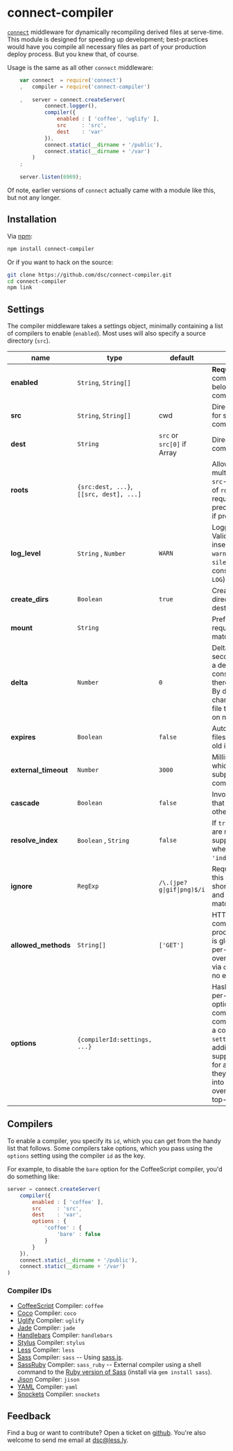 # connect-compiler

[`connect`](http://senchalabs.github.com/connect/) middleware for dynamically recompiling derived files at serve-time. This module is designed for speeding up development; best-practices would have you compile all necessary files as part of your production deploy process. But you knew that, of course.

Usage is the same as all other `connect` middleware:

````js
    var connect  = require('connect')
    ,   compiler = require('connect-compiler')
    
    ,   server = connect.createServer(
            connect.logger(),
            compiler({
                enabled : [ 'coffee', 'uglify' ],
                src     : 'src',
                dest    : 'var'
            }),
            connect.static(__dirname + '/public'),
            connect.static(__dirname + '/var')
        )
    ;
    
    server.listen(6969);
````

Of note, earlier versions of `connect` actually came with a module like this, but not any longer.


## Installation

Via [npm](http://npmjs.org/):

````sh
npm install connect-compiler
````

Or if you want to hack on the source:

````sh
git clone https://github.com/dsc/connect-compiler.git
cd connect-compiler
npm link
````


## Settings

The compiler middleware takes a settings object, minimally containing a list of compilers to 
enable (`enabled`). Most uses will also specify a source directory (`src`).

<table>
    <thead>
        <tr>
            <th>
                name
            </th>
            <th>
                type
            </th>
            <th>
                default
            </th>
            <th>
                description
            </th>
        </tr>
    </thead>
    <tbody>
        <tr>
            <td>
                <strong>enabled</strong>
            </td>
            <td>
                <code>String</code>, <code>String[]</code>
            </td>
            <td></td>
            <td>
                <strong>Required</strong> Enabled compiler id(s). See below for included compilers.
            </td>
        </tr>
        <tr>
            <td>
                <strong>src</strong>
            </td>
            <td>
                <code>String</code>, <code>String[]</code>
            </td>
            <td>
                cwd
            </td>
            <td>
                Directories to search for source files to compile.
            </td>
        </tr>
        <tr>
            <td>
                <strong>dest</strong>
            </td>
            <td>
                <code>String</code>
            </td>
            <td>
                <code>src</code> or<br>
                <code>src[0]</code> if Array
            </td>
            <td>
                Directory to write compiled result.
            </td>
        </tr>
        <tr>
            <td>
                <strong>roots</strong>
            </td>
            <td>
                <code>{src:dest, ...}</code>,<br>
                <code>[[src, dest], ...]</code>
            </td>
            <td></td>
            <td>
                Allows you to specify multiple, ordered <code>src</code>-<code>dest</code> pairs. One of <code>roots</code> or <code>src</code> is required; <code>roots</code> takes precedence over <code>src</code> if present.
            </td>
        </tr>
        <tr>
            <td>
                <strong>log_level</strong>
            </td>
            <td>
                <code>String</code> , <code>Number</code>
            </td>
            <td>
                <code>WARN</code>
            </td>
            <td>
                Logging verbosity. Valid values (case-insensitive): <code>error</code>, <code>warn</code>, <code>info</code>, <code>debug</code>, <code>silent</code>, or a numeric constant (as found in <code>LOG</code>).
            </td>
        </tr>
        <tr>
            <td>
                <strong>create_dirs</strong>
            </td>
            <td>
                <code>Boolean</code>
            </td>
            <td>
                <code>true</code>
            </td>
            <td>
                Creates intermediate directories for destination files.
            </td>
        </tr>
        <tr>
            <td>
                <strong>mount</strong>
            </td>
            <td>
                <code>String</code>
            </td>
            <td></td>
            <td>
                Prefix trimmed off request path before matching/processing.
            </td>
        </tr>
        <tr>
            <td>
                <strong>delta</strong>
            </td>
            <td>
                <code>Number</code>
            </td>
            <td>
                <code>0</code>
            </td>
            <td>
                Delta <code>mtime</code> (in seconds) required for a derived file to be considered stale, and therefore recompiled. By default, any change will cause a file to be recompiled on next request.
            </td>
        </tr>
        <tr>
            <td>
                <strong>expires</strong>
            </td>
            <td>
                <code>Boolean</code>
            </td>
            <td>
                <code>false</code>
            </td>
            <td>
                Automatically treat files as stale if this old in secs.
            </td>
        </tr>
        <tr>
            <td>
                <strong>external_timeout</strong>
            </td>
            <td>
                <code>Number</code>
            </td>
            <td>
                <code>3000</code>
            </td>
            <td>
                Milliseconds after which to kill subprocess commands.
            </td>
        </tr>
        <tr>
            <td>
                <strong>cascade</strong>
            </td>
            <td>
                <code>Boolean</code>
            </td>
            <td>
                <code>false</code>
            </td>
            <td>
                Invoke all compilers that match? otherwise, only first.
            </td>
        </tr>
        <tr>
            <td>
                <strong>resolve_index</strong>
            </td>
            <td>
                <code>Boolean</code> , <code>String</code>
            </td>
            <td>
                <code>false</code>
            </td>
            <td>
                If <code>true</code>-y, directories are resolved with the supplied filename, where <code>true</code> maps to <code>'index.html'</code>.
            </td>
        </tr>
        <tr>
            <td>
                <strong>ignore</strong>
            </td>
            <td>
                <code>RegExp</code>
            </td>
            <td>
                <code>/\.(jpe?g|gif|png)$/i</code>
            </td>
            <td>
                Requests matching this pattern are short-circuit ignored, and no compiler matching occurs.
            </td>
        </tr>
        <tr>
            <td>
                <strong>allowed_methods</strong>
            </td>
            <td>
                <code>String[]</code>
            </td>
            <td>
                <code>['GET']</code>
            </td>
            <td>
                HTTP methods compiler should process. This setting is global-only -- per-compiler overrides specified via <code>options</code> will have no effect.
            </td>
        </tr>
        <tr>
            <td>
                <strong>options</strong>
            </td>
            <td>
                <code>{compilerId:settings, ...}</code>
            </td>
            <td></td>
            <td>
                Hash of additional per-compiler options, mapped by compiler id. Each compiler is supplied a copy of the <code>settings</code> object; if additional options are supplied in this way for a given compiler, they will be merged into the settings (and override any colliding top-level keys).
            </td>
        </tr>
    </tbody>
</table>



## Compilers

To enable a compiler, you specify its `id`, which you can get from the handy list that follows. Some
compilers take options, which you pass using the `options` setting using the compiler `id` as the
key.

For example, to disable the `bare` option for the CoffeeScript compiler, you'd do something like:

````js
server = connect.createServer(
    compiler({
        enabled : [ 'coffee' ],
        src     : 'src',
        dest    : 'var',
        options : {
            'coffee' : {
                'bare' : false
            }
        }
    }),
    connect.static(__dirname + '/public'),
    connect.static(__dirname + '/var')
)
````

### Compiler IDs

-   [CoffeeScript](http://coffeescript.org/) Compiler: `coffee`
-   [Coco](http://satyr.github.com/coco/) Compiler: `coco`
-   [Uglify](https://github.com/mishoo/UglifyJS) Compiler: `uglify`
-   [Jade](http://jade-lang.com/) Compiler: `jade`
-   [Handlebars](http://handlebarsjs.com/) Compiler: `handlebars`
-   [Stylus](http://learnboost.github.com/stylus/) Compiler: `stylus`
-   [Less](http://lesscss.org/) Compiler: `less`
-   [Sass](http://sass-lang.com/) Compiler: `sass` -- Using [sass.js](https://github.com/visionmedia/sass.js).
-   [SassRuby](http://sass-lang.com/) Compiler: `sass_ruby` -- External compiler using a shell command to 
    the [Ruby version of Sass](http://sass-lang.com/download.html) (install via `gem install sass`).
-   [Jison](http://zaach.github.com/jison/) Compiler: `jison`
-   [YAML](https://github.com/visionmedia/js-yaml) Compiler: `yaml`
-   [Snockets](http://github.com/TrevorBurnham/snockets) Compiler: `snockets`


## Feedback

Find a bug or want to contribute? Open a ticket on [github](http://github.com/dsc/connect-compiler). 
You're also welcome to send me email at [dsc@less.ly](mailto:dsc@less.ly?subject=connect-compiler).

